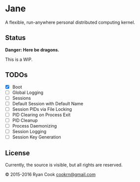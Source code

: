 # Jane

A flexible, run-anywhere personal distributed computing kernel.

## Status

**Danger: Here be dragons.**

This is a WIP.

## TODOs

* [x] Boot
* [ ] Global Logging
* [ ] Sessions
* [ ] Default Session with Default Name
* [ ] Session PIDs via File Locking
* [ ] PID Clearing on Process Exit
* [ ] PID Cleanup
* [ ] Process Daemonizing
* [ ] Session Logging
* [ ] Session Key Generation

## License

Currently, the source is visible, but all rights are reserved.

&copy; 2015-2016 Ryan Cook cookrn@gmail.com
